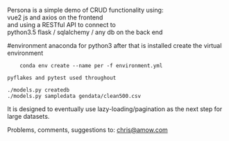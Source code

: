 Persona is a simple demo of CRUD functionality using:  
	vue2 js and axios on the frontend  
	and using a RESTful API to connect to  
	python3.5 flask / sqlalchemy / any db on the back end  


#environment
	anaconda for python3
	after that is installed create the virtual environment

		conda env create --name per -f environment.yml

	pyflakes and pytest used throughout

	./models.py createdb
	./models.py sampledata gendata/clean500.csv




It is designed to eventually use lazy-loading/pagination as the next step for large datasets.

Problems, comments, suggestions to:
chris@amow.com

